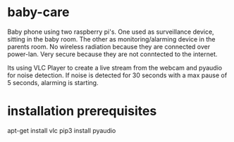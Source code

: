 # baby-care

Baby phone using two raspberry pi's. One used as surveillance device, sitting in the baby room. The other as monitoring/alarming device in the parents room.
No wireless radiation because they are connected over power-lan. Very secure because they are not conntected to the internet.


Its using VLC Player to create a live stream from the webcam and pyaudio for noise detection. If noise is detected for 30 seconds with a max pause of 5 seconds, alarming is starting.

# installation prerequisites

apt-get install vlc
pip3 install pyaudio